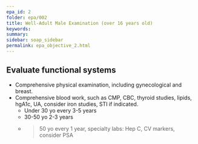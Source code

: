 ```yaml
---
epa_id: 2
folder: epa/002
title: Well-Adult Male Examination (over 16 years old)
keywords: 
summary: 
sidebar: soap_sidebar
permalink: epa_objective_2.html
---
```


## Evaluate functional systems
- Comprehensive physical examination, including gynecological and breast.
- Comprehensive blood work, such as CMP, CBC, thyroid studies, lipids, hgA1c, UA, consider iron studies, STI if indicated. 
  - Under 30 yo every 3-5 years
  - 30-50 yo 2-3 years
  - >50 yo every 1 year, specialty labs: Hep C, CV markers, consider PSA 
